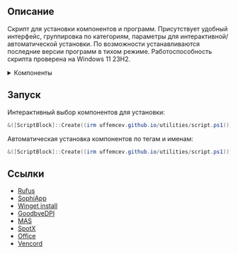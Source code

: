 ## Описание
Скрипт для установки компонентов и программ. Присутствует удобный интерфейс, группировка по категориям, параметры для интерактивной/автоматической установки. По возможности устанавливаются последние версии программ в тихом режиме. Работоспособность скрипта проверена на Windows 11 23H2.

<details>
	<summary>Компоненты</summary>
	<table>
		<thead>
			<tr>
				<th align="center">Тег</th>
				<th align="center">Имя</th>
				<th align="center" width="400px">Описание</th>
				<th align="center">Имя</th>
				<th align="center" width="400px">Описание</th>
			</tr>
		</thead>
		<tbody>
			<tr>
				<td>All</td>
				<td>all</td>
				<td>Установить всё</td>
				<td></td>
				<td></td>
			</tr>
			<tr><td></td><td></td><td></td><td></td><td></td></tr>
			<tr>
				<td>Tweaks</td>
				<td>dns</td>
				<td>Cloudflare DOH</td>
				<td>dpi</td>
				<td>GoodbyeDPI режим 5</td>
			</tr>
			<tr></tr>
			<tr>
				<td></td>
    				<td>sophia</td>
				<td>SophiApp Tweaker portable</td>
				<td></td>
				<td></td>
			</tr>
			<tr><td></td><td></td><td></td><td></td><td></td></tr>
			<tr>
				<td>Programs</td>
				<td>gdrive</td>
				<td>Google Drive</td>
				<td>adguard</td>
				<td>AdGuard</td>
			</tr>
			<tr></tr>
			<tr>
				<td></td>
				<td>office</td>
				<td>Office, Word, Excel licensed</td>
				<td>qbit</td>
				<td>qBittorrent</td>
			</tr>
			<tr></tr>
			<tr>
				<td></td>
				<td>spotx</td>
				<td>SpotX - modified Spotify app</td>
				<td>signal</td>
				<td>SignalRGB</td>
			</tr>
			<tr></tr>
			<tr>
				<td></td>
				<td>zip</td>
				<td>7-zip</td>
				<td>steam</td>
				<td>Steam</td>
			</tr>
			<tr></tr>
			<tr>
				<td></td>
				<td>codec</td>
				<td>K-Lite Codec Pack Full</td>
				<td>vencord</td>
				<td>Vencord - modified Discord app</td>
			</tr>
			<tr></tr>
			<tr>
				<td></td>
				<td>chrome</td>
				<td>Google Chrome</td>
				<td></td>
				<td></td>
			</tr>
			<tr><td></td><td></td><td></td><td></td><td></td></tr>
			<tr>
				<td>System</td>
				<td>nvidia</td>
				<td>NVCleanstall</td>
				<td></td>
				<td></td>
			</tr>
			<tr><td></td><td></td><td></td><td></td><td></td></tr>
			<tr>
				<td>Other</td>
				<td>win</td>
				<td>Win 11 23H2 iso folder</td>
				<td>rufus</td>
				<td>Rufus portable</td>
			</tr>
		</tbody>
	</table>
</details>

## Запуск
Интерактивный выбор компонентов для установки:
```powershell
&([ScriptBlock]::Create((irm uffemcev.github.io/utilities/script.ps1)))
```
Автоматическая установка компонентов по тегам и именам:
```powershell
&([ScriptBlock]::Create((irm uffemcev.github.io/utilities/script.ps1))) system other office chrome
```

## Ссылки
* [Rufus](https://github.com/pbatard/rufus)
* [SophiApp](https://github.com/Sophia-Community/SophiApp)
* [Winget install](https://github.com/asheroto/winget-install)
* [GoodbyeDPI](https://github.com/ValdikSS/GoodbyeDPI)
* [MAS](https://github.com/massgravel/Microsoft-Activation-Scripts)
* [SpotX](https://github.com/amd64fox/SpotX)
* [Office](https://github.com/farag2/Office)
* [Vencord](https://github.com/Vendicated/Vencord)
